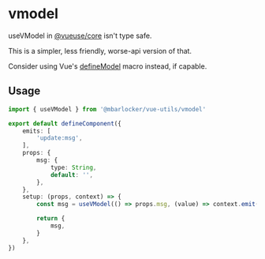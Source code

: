 # vmodel

useVModel in [@vueuse/core](https://vueuse.org/core/useVModel/) isn't type safe.

This is a simpler, less friendly, worse-api version of that.

Consider using Vue's [defineModel](https://blog.vuejs.org/posts/vue-3-3#definemodel) macro instead, if capable.

## Usage

```typescript
import { useVModel } from '@mbarlocker/vue-utils/vmodel'

export default defineComponent({
	emits: [
		'update:msg',
	],
	props: {
		msg: {
			type: String,
			default: '',
		},
	},
	setup: (props, context) => {
		const msg = useVModel(() => props.msg, (value) => context.emit('update:msg', value))

		return {
			msg,
		}
	},
})
```
